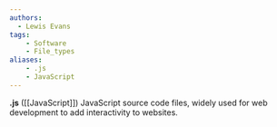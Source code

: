 ```yaml
---
authors:
  - Lewis Evans
tags:
    - Software
    - File_types
aliases:
    - .js
    - JavaScript
---
```

**.js** ([[JavaScript]]) JavaScript source code files, widely used for web development to add interactivity to websites.
